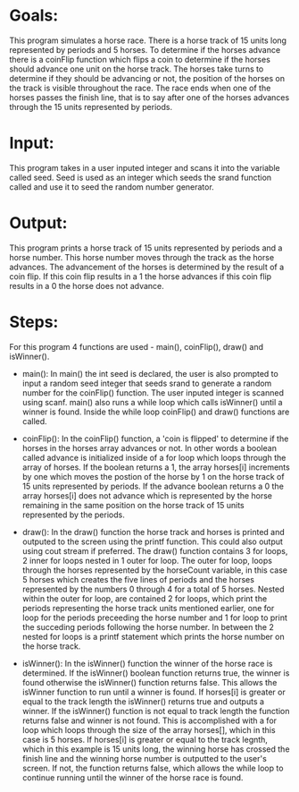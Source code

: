 # Goals: 
This program simulates a horse race. There is a horse track of 15 units long represented by periods and 5 horses. To determine if the horses advance there is a coinFlip function which flips a coin to determine if the horses should advance one unit on the horse track. The horses take turns to determine if they should be advancing or not, the position of the horses on the track is visible throughout the race. The race ends when one of the horses passes the finish line, that is to say after one of the horses advances through the 15 units represented by periods.

# Input: 
This program takes in a user inputed integer and scans it into the variable called seed. Seed is used as an integer which seeds the srand function called and use it to seed the random number generator.  

# Output: 
This program prints a horse track of 15 units represented by periods and a horse number. This horse number moves through the track as the horse advances. The advancement of the horses is determined by the result of a coin flip. If this coin flip results in a 1 the horse advances if this coin flip results in a 0 the horse does not advance. 

# Steps: 
For this program 4 functions are used - main(), coinFlip(), draw() and isWinner().

- main(): In main() the int seed is declared, the user is also prompted to input a random seed integer that seeds srand to generate a random number for the coinFlip() function. The user inputed integer is scanned using scanf. main() also runs a while loop which calls isWinner() until a winner is found. Inside the while loop coinFlip() and draw() functions are called.

- coinFlip(): In the coinFlip() function, a 'coin is flipped' to determine if the horses in the horses array advances or not. In other words a boolean called advance is initialized inside of a for loop which loops through the array of horses. If the boolean returns a 1, the array horses[i] increments by one which moves the postion of the horse by 1 on the horse track of 15 units represented by periods. If the advance boolean returns a 0 the array horses[i] does not advance which is represented by the horse remaining in the same position on the horse track of 15 units represented by the periods.  
        
- draw(): In the draw() function the horse track and horses is printed and outputed to the screen using the printf function. This could also output using cout stream if preferred. The draw() function contains 3 for loops, 2 inner for loops nested in 1 outer for loop. The outer for loop, loops through the horses represented by the horseCount variable, in this case 5 horses which creates the five lines of periods and the horses represented by the numbers 0 through 4 for a total of 5 horses. Nested within the outer for loop, are contained 2 for loops, which print the periods representing the horse track units mentioned earlier, one for loop for the periods preceeding the horse number and 1 for loop to print the succeding periods following the horse number. In between the 2 nested for loops is a printf statement which prints the horse number on the horse track.      
        
- isWinner(): In the isWinner() function the winner of the horse race is determined. If the isWinner() boolean function returns true, the winner is found otherwise the isWinner() function returns false. This allows the isWinner function to run until a winner is found. If horses[i] is greater or equal to the track length the isWinner() returns true and outputs a winner. If the isWinner() function is not equal to track length the function returns false and winner is not found. This is accomplished with a for loop which loops through the size of the array horses[], which in this case is 5 horses. If horses[i] is greater or equal to the track legnth, which in this example is 15 units long, the winning horse has crossed the finish line and the winning horse number is outputted to the user's screen. If not, the function returns false, which allows the while loop to continue running until the winner of the horse race is found.